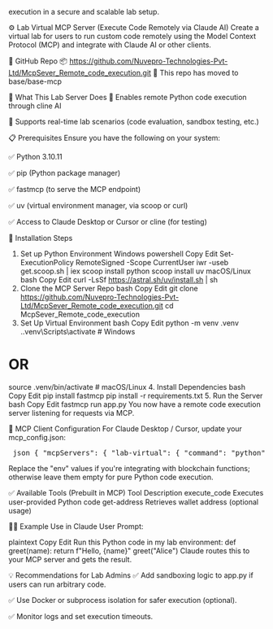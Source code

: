 execution in a secure and scalable lab setup.

⚙️ Lab Virtual MCP Server (Execute Code Remotely via Claude AI)
Create a virtual lab for users to run custom code remotely using the Model Context Protocol (MCP) and integrate with Claude AI or other clients.


🔗 GitHub Repo
📦 https://github.com/Nuvepro-Technologies-Pvt-Ltd/McpSever_Remote_code_execution.git
📂 This repo has moved to base/base-mcp

🚀 What This Lab Server Does
🧠 Enables remote Python code execution through cline AI


🧪 Supports real-time lab scenarios (code evaluation, sandbox testing, etc.)

📋 Prerequisites
Ensure you have the following on your system:

✅ Python 3.10.11

✅ pip (Python package manager)

✅ fastmcp (to serve the MCP endpoint)

✅ uv (virtual environment manager, via scoop or curl)

✅ Access to Claude Desktop or Cursor or cline (for testing)



🧱 Installation Steps
1. Set up Python Environment
Windows
powershell
Copy
Edit
Set-ExecutionPolicy RemoteSigned -Scope CurrentUser
iwr -useb get.scoop.sh | iex
scoop install python
scoop install uv
macOS/Linux
bash
Copy
Edit
curl -LsSf https://astral.sh/uv/install.sh | sh
2. Clone the MCP Server Repo
bash
Copy
Edit
git clone https://github.com/Nuvepro-Technologies-Pvt-Ltd/McpSever_Remote_code_execution.git
cd McpSever_Remote_code_execution
3. Set Up Virtual Environment
bash
Copy
Edit
python -m venv .venv
.\.venv\Scripts\activate   # Windows
# OR
source .venv/bin/activate  # macOS/Linux
4. Install Dependencies
bash
Copy
Edit
pip install fastmcp
pip install -r requirements.txt
5. Run the Server
bash
Copy
Edit
fastmcp run app.py
You now have a remote code execution server listening for requests via MCP.

🧪 MCP Client Configuration
For Claude Desktop / Cursor, update your mcp_config.json:

<pre> json { "mcpServers": { "lab-virtual": { "command": "python", "args": ["app.py"], "env": { "COINBASE_API_PRIVATE_KEY": "your_private_key", "Baseurl": "your seed phrase here" }, "disabled": false, "autoApprove": [] } } }  </pre>


Replace the "env" values if you're integrating with blockchain functions; otherwise leave them empty for pure Python code execution.

✅ Available Tools (Prebuilt in MCP)
Tool	Description
execute_code	Executes user-provided Python code
get-address	Retrieves wallet address (optional usage)

🧑‍🏫 Example Use in Claude
User Prompt:

plaintext
Copy
Edit
Run this Python code in my lab environment:
def greet(name): return f"Hello, {name}"
greet("Alice")
Claude routes this to your MCP server and gets the result.

💡 Recommendations for Lab Admins
✅ Add sandboxing logic to app.py if users can run arbitrary code.

✅ Use Docker or subprocess isolation for safer execution (optional).

✅ Monitor logs and set execution timeouts.

